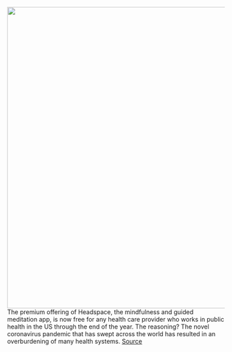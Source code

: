 <img src='https://cdn.vox-cdn.com/thumbor/H76KqGVr2PzLe5QoabNe9n-5nyk=/0x0:1280x800/1200x800/filters:focal(538x298:742x502)/cdn.vox-cdn.com/uploads/chorus_image/image/66508565/headspace.0.png' width='700px' /><br/>
The premium offering of Headspace, the mindfulness and guided meditation app, is now free for any health care provider who works in public health in the US through the end of the year. The reasoning? The novel coronavirus pandemic that has swept across the world has resulted in an overburdening of many health systems.
<a href='https://www.theverge.com/2020/3/16/21181773/headspace-free-health-care-provider-public-health'> Source <a/>